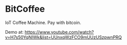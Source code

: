 BitCoffee
=========
IoT Coffee Machine. Pay with bitcoin. 

Demo at: https://www.youtube.com/watch?v=H7s50YqNIWk&list=UUnxqWzFCO9mUUzUSzpwnPRQ
